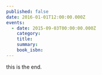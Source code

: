 ```yaml
---
published: false
date: 2016-01-01T12:00:00.000Z
events:
  - date: 2015-09-03T00:00:00.000Z
    category:
    title:
    summary:
    book_isbn:
---
```


this is the end.

